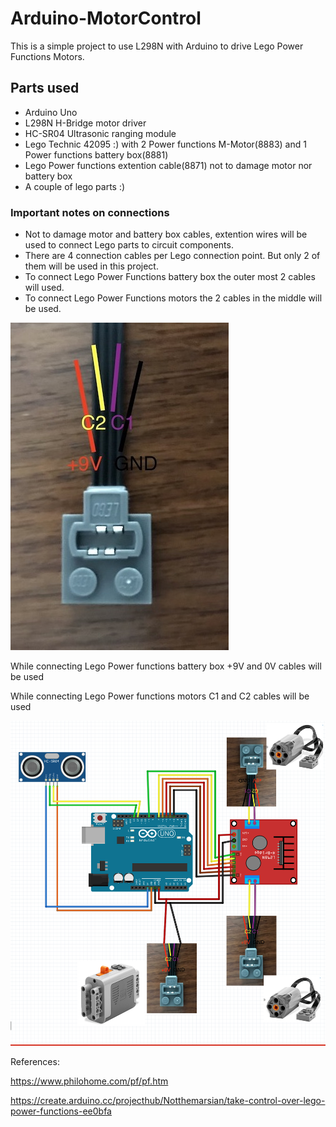 # Arduino-MotorControl


This is a simple project to use L298N with Arduino to drive Lego Power Functions Motors. 

## Parts used

  - Arduino Uno
  - L298N H-Bridge motor driver
  - HC-SR04 Ultrasonic ranging module
  - Lego Technic 42095 :) with 2 Power functions M-Motor(8883) and 1 Power functions battery box(8881)
  - Lego Power functions extention cable(8871) not to damage motor nor battery box
  - A couple of lego parts :)
  
### Important notes on connections

  - Not to damage motor and battery box cables, extention wires will be used to connect Lego parts to circuit components.
  - There are 4 connection cables per Lego connection point. But only 2 of them will be used in this project.
  - To connect Lego Power Functions battery box the outer most 2 cables will used.
  - To connect Lego Power Functions motors the 2 cables in the middle will be used.
  
![](images/legoCables.jpg)

While connecting Lego Power functions battery box +9V and 0V cables will be used

While connecting Lego Power functions motors C1 and C2 cables will be used

  
![Circuit Diagram](images/CircuitDiagram.png)



References: 

https://www.philohome.com/pf/pf.htm

https://create.arduino.cc/projecthub/Notthemarsian/take-control-over-lego-power-functions-ee0bfa

